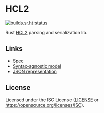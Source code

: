 HCL2
====
[![builds.sr.ht status](https://builds.sr.ht/~jlindsey/hcl2.svg)](https://builds.sr.ht/~jlindsey/hcl2?)

Rust [HCL2][1] parsing and serialization lib.

[1]: https://github.com/hashicorp/hcl/tree/hcl2

Links
-----
* [Spec][2]
* [Syntax-agnostic model][3]
* [JSON representation][4]

[2]: https://github.com/hashicorp/hcl/blob/hcl2/hclsyntax/spec.md
[3]: https://github.com/hashicorp/hcl/blob/hcl2/spec.md
[4]: https://github.com/hashicorp/hcl/blob/hcl2/json/spec.md

License
-------
Licensed under the ISC License ([LICENSE](LICENSE) or https://opensource.org/licenses/ISC).
